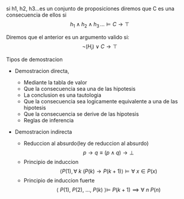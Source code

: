 

si h1, h2, h3...es un conjunto de proposiciones diremos que C es una consecuencia de ellos si
$$
h_1\wedge h_2\wedge h_3\, ...\models C \longrightarrow \top
$$

Diremos que el anterior es un argumento valido si: 
$$\neg (H_i) \vee C\longrightarrow\top$$ 


Tipos de demostracion
- Demostracion directa,
	- Mediante la tabla de valor
	- Que la consecuencia sea una de las hipotesis
	- La conclusion es una tautologia
	- Que la consecuencia sea logicamente equivalente a una de las hipotesis
	- Que la consecuencia se derive de las hipotesis
	- Reglas de inferencia



- Demostracion indirecta
	- Reduccion al absurdo(ley de reduccion al absurdo)$$p\longrightarrow q \equiv(p\wedge q)\longrightarrow \bot$$
	- Principio de induccion$$\langle P(1), \forall\ k\ (P(k)\rightarrow P(k+1)\rangle\models \forall\ x \in P(x)$$
	- Principio de induccion fuerte$$\langle\ P(1),\ P(2),\ ...,\ P(k) \ \rangle\models\ P(k+1) \implies \forall\ n\ P(n)$$
